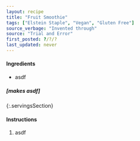 ```yaml
---
layout: recipe
title: "Fruit Smoothie"
tags: ["Elstein Staple", "Vegan", "Gluten Free"]
source_verbage: "Invented through"
source: "Trial and Error" 
first_posted: ?/?/?
last_updated: never
---
```


#### Ingredients
- asdf

##### [makes asdf]
{:.servingsSection}

#### Instructions
1. asdf